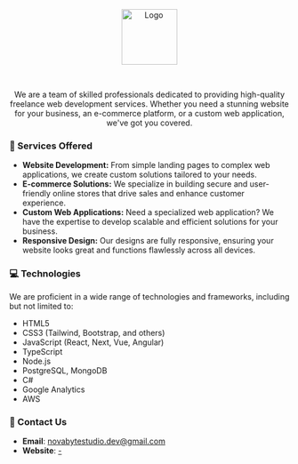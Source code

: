 <div align="center">
    <img src="https://avatars.githubusercontent.com/u/163340859?s=200&v=4" width="100" alt="Logo"> 
</div>

&nbsp;

<div align="center">
    We are a team of skilled professionals dedicated to providing high-quality freelance web development services. Whether you need a stunning website for your business, an e-commerce platform, or a custom web application, we've got you covered.
</div>

### 🤝 Services Offered

- **Website Development:** From simple landing pages to complex web applications, we create custom solutions tailored to your needs.
- **E-commerce Solutions:** We specialize in building secure and user-friendly online stores that drive sales and enhance customer experience.
- **Custom Web Applications:** Need a specialized web application? We have the expertise to develop scalable and efficient solutions for your business.
- **Responsive Design:** Our designs are fully responsive, ensuring your website looks great and functions flawlessly across all devices.

### 💻 Technologies

We are proficient in a wide range of technologies and frameworks, including but not limited to:

- HTML5
- CSS3 (Tailwind, Bootstrap, and others)
- JavaScript (React, Next, Vue, Angular)
- TypeScript
- Node.js
- PostgreSQL, MongoDB
- C#
- Google Analytics
- AWS

### 📒 Contact Us

- **Email**: [novabytestudio.dev@gmail.com](mailto:novabytestudio.dev@gmail.com)
- **Website**: [-](-)
